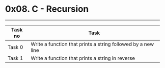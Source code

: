 # 0x08. C - Recursion
---
|Task no |Task	|
|--------|------|
|Task 0  |Write a function that prints a string followed by a new line|
|Task 1  |Write a function that prints a string in reverse|

